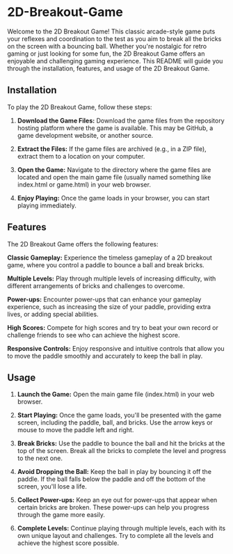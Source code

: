 # 2D-Breakout-Game
Welcome to the 2D Breakout Game! This classic arcade-style game puts your reflexes and coordination to the test as you aim to break all the bricks on the screen with a bouncing ball. Whether you're nostalgic for retro gaming or just looking for some fun, the 2D Breakout Game offers an enjoyable and challenging gaming experience. This README will guide you through the installation, features, and usage of the 2D Breakout Game.

## Installation
To play the 2D Breakout Game, follow these steps:

1. **Download the Game Files:** Download the game files from the repository hosting platform where the game is available. This may be GitHub, a game development website, or another source.

2. **Extract the Files:** If the game files are archived (e.g., in a ZIP file), extract them to a location on your computer.

3. **Open the Game:** Navigate to the directory where the game files are located and open the main game file (usually named something like index.html or game.html) in your web browser.

4. **Enjoy Playing:** Once the game loads in your browser, you can start playing immediately.

## Features
The 2D Breakout Game offers the following features:

**Classic Gameplay:** Experience the timeless gameplay of a 2D breakout game, where you control a paddle to bounce a ball and break bricks.

**Multiple Levels:** Play through multiple levels of increasing difficulty, with different arrangements of bricks and challenges to overcome.

**Power-ups:** Encounter power-ups that can enhance your gameplay experience, such as increasing the size of your paddle, providing extra lives, or adding special abilities.

**High Scores:** Compete for high scores and try to beat your own record or challenge friends to see who can achieve the highest score.

**Responsive Controls:** Enjoy responsive and intuitive controls that allow you to move the paddle smoothly and accurately to keep the ball in play.

## Usage

1. **Launch the Game:** Open the main game file (index.html) in your web browser.

2. **Start Playing:** Once the game loads, you'll be presented with the game screen, including the paddle, ball, and bricks. Use the arrow keys or mouse to move the paddle left and right.

3. **Break Bricks:** Use the paddle to bounce the ball and hit the bricks at the top of the screen. Break all the bricks to complete the level and progress to the next one.

4. **Avoid Dropping the Ball:** Keep the ball in play by bouncing it off the paddle. If the ball falls below the paddle and off the bottom of the screen, you'll lose a life.

5. **Collect Power-ups:** Keep an eye out for power-ups that appear when certain bricks are broken. These power-ups can help you progress through the game more easily.

6. **Complete Levels:** Continue playing through multiple levels, each with its own unique layout and challenges. Try to complete all the levels and achieve the highest score possible.
